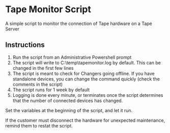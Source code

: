 # Tape Monitor Script

A simple script to monitor the connection of Tape hardware on a Tape Server

## Instructions

1. Run the script from an Administrative Powershell prompt
2. The script will write to C:\temp\tapemonitor.log by default. This can be changed in the first few lines
3. The script is meant to check for Changers going offline. If you have standalone devices, you can change the command quickly (check the comments in the script)
4. The script runs for 1 week by default
5. Logging is done every minute, or terminates once the script determines that the number of connected devices has changed.

Set the variables at the beginning of the script, and let it run. 

If the customer must disconnect the hardware for unexpected maintenance, remind them to restat the script. 